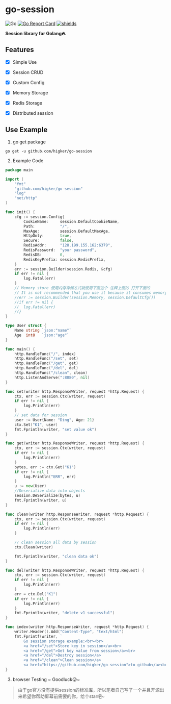 # go-session
 ![Go](https://github.com/airplayx/gormat/workflows/Go/badge.svg)
 [![Go Report Card](https://goreportcard.com/badge/github.com/airplayx/gormat)](https://goreportcard.com/report/github.com/higker/go-session)
 [![shields](https://img.shields.io/github/v/release/higker/go-session.svg)](https://github.com/higker/go-session/releases)
 
**Session library for Golang🔥.**


## Features

- [x] Simple Use
- [x] Session CRUD
- [x] Custom Config
- [x] Memory Storage
- [x] Redis Storage
- [x] Distributed session


## Use Example

1. go get package

 `go get -u github.com/higker/go-session`
 
2. Example Code

```go
package main

import (
	"fmt"
	"github.com/higker/go-session"
	"log"
	"net/http"
)

func init() {
	cfg := session.Config{
		CookieName:     session.DefaultCookieName,
		Path:           "/",
		MaxAge:         session.DefaultMaxAge,
		HttpOnly:       true,
		Secure:         false,
		RedisAddr:      "128.199.155.162:6379",
		RedisPassword:  "your password",
		RedisDB:        0,
		RedisKeyPrefix: session.RedisPrefix,
	}
	err := session.Builder(session.Redis, &cfg)
	if err != nil {
		log.Fatal(err)
	}
	// Memory store 使用内存存储方式就使用下面这个 注释上面的 打开下面的
	// It is not recommended that you use it because it consumes memory
	//err := session.Builder(session.Memory, session.DefaultCfg())
	//if err != nil {
	//	log.Fatal(err)
	//}
}

type User struct {
	Name string `json:"name"`
	Age  int8   `json:"age"`
}

func main() {
	http.HandleFunc("/", index)
	http.HandleFunc("/set", set)
	http.HandleFunc("/get", get)
	http.HandleFunc("/del", del)
	http.HandleFunc("/clean", clean)
	http.ListenAndServe(":8080", nil)
}

func set(writer http.ResponseWriter, request *http.Request) {
	ctx, err := session.Ctx(writer, request)
	if err != nil {
		log.Println(err)
	}
	// set data for session
	user := User{Name: "Ding", Age: 21}
	ctx.Set("K1", user)
	fmt.Fprintln(writer, "set value ok")
}

func get(writer http.ResponseWriter, request *http.Request) {
	ctx, err := session.Ctx(writer, request)
	if err != nil {
		log.Println(err)
	}
	bytes, err := ctx.Get("K1")
	if err != nil {
		log.Println("ERR", err)
	}
	u := new(User)
	//Deserialize data into objects
	session.DeSerialize(bytes, u)
	fmt.Fprintln(writer, u)
}

func clean(writer http.ResponseWriter, request *http.Request) {
	ctx, err := session.Ctx(writer, request)
	if err != nil {
		log.Println(err)
	}

	// clean session all data by session
	ctx.Clean(writer)

	fmt.Fprintln(writer, "clean data ok")
}

func del(writer http.ResponseWriter, request *http.Request) {
	ctx, err := session.Ctx(writer, request)
	if err != nil {
		log.Println(err)
	}
	err = ctx.Del("K1")
	if err != nil {
		log.Println(err)
	}
	fmt.Fprintln(writer, "delete v1 successful")
}

func index(writer http.ResponseWriter, request *http.Request) {
	writer.Header().Add("Content-Type", "text/html")
	fmt.Fprintf(writer, `
        Go session storage example:<br><br>
        <a href="/set">Store key in session</a><br>
        <a href="/get">Get key value from session</a><br>
        <a href="/del">Destroy session</a>
		<a href="/clean">Clean session</a>
		<a href="https://github.com/higker/go-session">to github</a><br>`)
}

 ```
 3. browser Testing ~  Goodluck😜~
 > 由于go官方没有提供session的标准库，所以笔者自己写了一个并且开源出来希望你帮助屏幕前需要的你，给个star吧~
